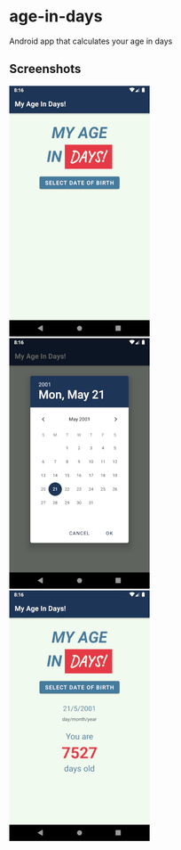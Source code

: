 # age-in-days
Android app that calculates your age in days

## Screenshots
[![First][first_small]][first]
[![Second][second_small]][second]
[![Third][third_small]][third]

[first_small]: screenshots/first_small.png
[second_small]: screenshots/second_small.png
[third_small]: screenshots/third_small.png

[first]: screenshots/first.png
[second]: screenshots/second.png
[third]: screenshots/third.png
